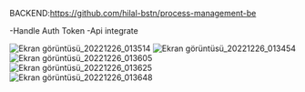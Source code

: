 BACKEND:https://github.com/hilal-bstn/process-management-be

-Handle Auth Token
-Api integrate

![Ekran görüntüsü_20221226_013514](https://user-images.githubusercontent.com/77468985/209483541-27fa26ab-7bc6-46ee-8d3e-b84d92b94234.png)
![Ekran görüntüsü_20221226_013454](https://user-images.githubusercontent.com/77468985/209483561-954225e5-27a1-4ff0-af47-78e35a506896.png)
![Ekran görüntüsü_20221226_013605](https://user-images.githubusercontent.com/77468985/209483575-6406f517-09a5-4098-8675-dddff638fed8.png)
![Ekran görüntüsü_20221226_013625](https://user-images.githubusercontent.com/77468985/209483590-fc5bd14c-d558-4ea5-92ba-b61c06a05c79.png)
![Ekran görüntüsü_20221226_013648](https://user-images.githubusercontent.com/77468985/209483595-2a216edc-af2b-43f4-bf65-d6b113ac5e36.png)
